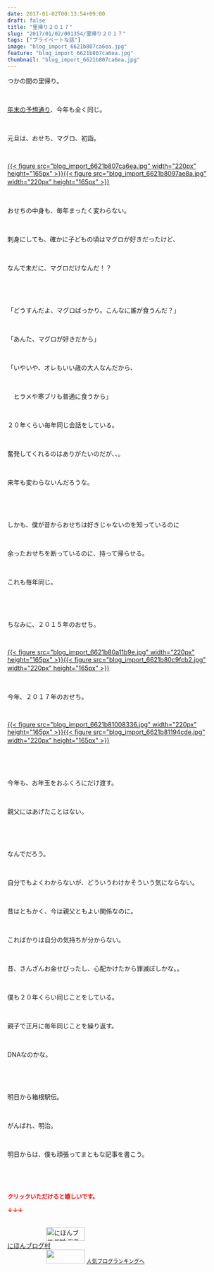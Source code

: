 ```yaml
---
date: 2017-01-02T00:13:54+09:00
draft: false
title: "里帰り２０１７"
slug: "2017/01/02/001354/里帰り２０１７"
tags: ["プライベートな話"]
image: "blog_import_6621b807ca6ea.jpg"
feature: "blog_import_6621b807ca6ea.jpg"
thumbnail: "blog_import_6621b807ca6ea.jpg"
---
```

<p>つかの間の里帰り。</p><p> </p><p><a href="entry-12233647093.html" target="_blank"><span style="text-decoration:underline;">年末の予想通り</span></a>、今年も全く同じ。</p><p> </p><p>元旦は、おせち、マグロ、初詣。</p><p> </p><p><a href="blog_import_6621b80804fdc.jpg">{{< figure src="blog_import_6621b807ca6ea.jpg" width="220px" height="165px" >}}</a><a href="blog_import_6621b809c05e7.jpg">{{< figure src="blog_import_6621b8097ae8a.jpg" width="220px" height="165px" >}}</a>　　</p><p> </p><p>おせちの中身も、毎年まったく変わらない。</p><p> </p><p>刺身にしても、確かに子どもの頃はマグロが好きだったけど、</p><p> </p><p>なんで未だに、マグロだけなんだ！？</p><p> </p><p> </p><p>「どうすんだよ、マグロばっかり。こんなに誰が食うんだ？」　</p><p> </p><p>「あんた、マグロが好きだから」</p><p> </p><p>「いやいや、オレもいい歳の大人なんだから、</p><p> </p><p>　ヒラメや寒ブリも普通に食うから」</p><p> </p><p>２０年くらい毎年同じ会話をしている。</p><p> </p><p>奮発してくれるのはありがたいのだが、、。</p><p> </p><p>来年も変わらないんだろうな。</p><p> </p><p> </p><p>しかも、僕が昔からおせちは好きじゃないのを知っているのに</p><p> </p><p>余ったおせちを断っているのに、持って帰らせる。</p><p> </p><p>これも毎年同じ。</p><p> </p><p> </p><p>ちなみに、２０１５年のおせち。</p><p> </p><p><a href="blog_import_6621b80b57111.jpg">{{< figure src="blog_import_6621b80a11b9e.jpg" width="220px" height="165px" >}}</a><a href="blog_import_6621b80de5396.jpg">{{< figure src="blog_import_6621b80c9fcb2.jpg" width="220px" height="165px" >}}</a>　</p><p> </p><p>今年、２０１７年のおせち。</p><p> </p><p><a href="blog_import_6621b81024be0.jpg">{{< figure src="blog_import_6621b81008336.jpg" width="220px" height="165px" >}}</a><a href="blog_import_6621b811b6d87.jpg">{{< figure src="blog_import_6621b81194cde.jpg" width="220px" height="165px" >}}</a>　</p><p> </p><p> </p><p>今年も、お年玉をおふくろにだけ渡す。</p><p> </p><p>親父にはあげたことはない。</p><p> </p><p> </p><p>なんでだろう。</p><p> </p><p>自分でもよくわからないが、どういうわけかそういう気にならない。</p><p> </p><p>昔はともかく、今は親父ともよい関係なのに。</p><p> </p><p>こればかりは自分の気持ちが分からない。</p><p> </p><p>昔、さんざんお金せびったし、心配かけたから罪滅ぼしかな。。</p><p> </p><p>僕も２０年くらい同じことをしている。</p><p> </p><p>親子で正月に毎年同じことを繰り返す。</p><p> </p><p>DNAなのかな。</p><p> </p><p> </p><p>明日から箱根駅伝。</p><p> </p><p>がんばれ、明治。</p><p> </p><p>明日からは、僕も頑張ってまともな記事を書こう。</p><p> </p><p> </p><p><font color="#ff0000" size="2"><strong>クリックいただけると嬉しいです。</strong></font></p><p><font color="#ff0000" size="2"><strong>↓↓↓</strong></font></p><p><br/><a href="ranking.html?p_cid=01260127" target="_blank"><img width="88" height="31" alt="にほんブログ村 海外生活ブログ バリ島情報へ" src="data:image/svg+xml;charset=utf-8,%3Csvg%20xmlns%3D%22http%3A%2F%2Fwww.w3.org%2F2000%2Fsvg%22%20title%3D%22Placeholder%20for%20Images%22%20role%3D%22presentation%22%20viewBox%3D%220%200%2088%2031%22%20%2F%3E" border="0" data-src="https://img-proxy.blog-video.jp/images?url=http%3A%2F%2Foverseas.blogmura.com%2Fbali%2Fimg%2Fbali88_31.gif" style="aspect-ratio: auto 88 / 31;"/><noscript><img width="88" height="31" alt="にほんブログ村 海外生活ブログ バリ島情報へ" src="https://img-proxy.blog-video.jp/images?url=http%3A%2F%2Foverseas.blogmura.com%2Fbali%2Fimg%2Fbali88_31.gif" border="0"></noscript></a><br/><a href="ranking.html?p_cid=01260127" target="_blank">にほんブログ村</a><br/><a title="人気ブログランキングへ" href="link.php?1804582"><img width="88" height="31" src="data:image/svg+xml;charset=utf-8,%3Csvg%20xmlns%3D%22http%3A%2F%2Fwww.w3.org%2F2000%2Fsvg%22%20title%3D%22Placeholder%20for%20Images%22%20role%3D%22presentation%22%20viewBox%3D%220%200%2088%2031%22%20%2F%3E" border="0" data-src="https://blog.with2.net/img/banner/banner_22.gif" style="aspect-ratio: auto 88 / 31;"/><noscript><img width="88" height="31" src="https://blog.with2.net/img/banner/banner_22.gif" border="0"></noscript></a> <a style="font-size: 12px;" href="link.php?1804582">人気ブログランキングへ</a></p>

